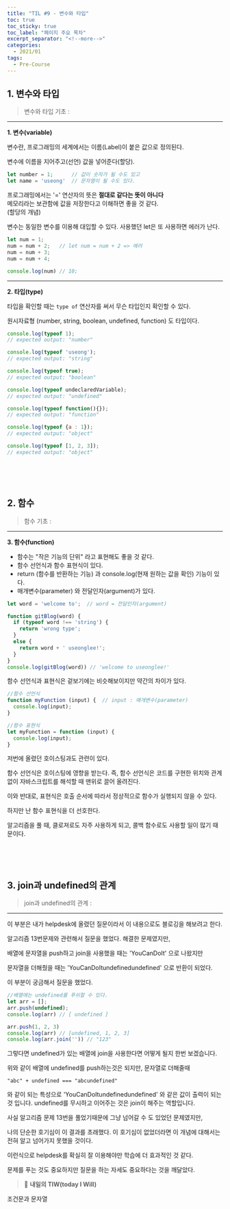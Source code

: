 ```yaml
---
title: "TIL #9 - 변수와 타입"
toc: true
toc_sticky: true
toc_label: "페이지 주요 목차"
excerpt_separator: "<!--more-->"
categories:
  - 2021/01
tags:
  - Pre-Course
---
```


## 1. 변수와 타입

> 변수와 타입 기초 :
------

**1. 변수(variable)**

변수란, 프로그래밍의 세계에서는 이름(Label)이 붙은 값으로 정의된다.

변수에 이름을 지어주고(선언) 값을 넣어준다(할당).

```js
let number = 1;      // 값이 숫자가 될 수도 있고
let name = 'useong'  // 문자열이 될 수도 있다.
```
프로그래밍에서는 '=' 연산자의 뜻은 **절대로 같다는 뜻이 아니다**<br/>
메모리라는 보관함에 값을 저장한다고 이해하면 좋을 것 같다.<br/>
(할당의 개념)

변수는 동일한 변수를 이용해 대입할 수 있다.
사용했던 let은 또 사용하면 에러가 난다.
```js
let num = 1;     
num = num + 2;   // let num = num + 2 => 에러
num = num + 3;
num = num + 4;

console.log(num) // 10;
```
---

**2. 타입(type)**

타입을 확인할 때는 ```type of``` 연산자를 써서 무슨 타입인지 확인할 수 있다.

원시자료형 (number, string, boolean, undefined, function) 도 타입이다.

```js
console.log(typeof 1);
// expected output: "number"

console.log(typeof 'useong');
// expected output: "string"

console.log(typeof true);
// expected output: "boolean"

console.log(typeof undeclaredVariable);
// expected output: "undefined"

console.log(typeof function(){});
// expected output: "function"

console.log(typeof {a : 1});
// expected output: "object"

console.log(typeof [1, 2, 3]);
// expected output: "object"
```
<br/>
<br/>
<br/>


## 2. 함수

> 함수 기초 :
------

**3. 함수(function)**

* 함수는 "작은 기능의 단위" 라고 표현해도 좋을 것 같다.
* 함수 선언식과 함수 표현식이 있다.
* return (함수를 반환하는 기능) 과 console.log(현재 원하는 값을 확인) 기능이 있다.
* 매개변수(parameter) 와 전달인자(argument)가 있다.

```js
let word = 'welcome to';  // word = 전달인자(argument)

function gitBlog(word) {
  if (typeof word !== 'string') {
    return 'wrong type';
  }
  else {
    return word + ' useonglee!';
  }
}
console.log(gitBlog(word)) // 'welcome to useonglee!'
```

함수 선언식과 표현식은 겉보기에는 비슷해보이지만 약간의 차이가 있다.

```js
//함수 선언식
function myFunction (input) {  // input : 매개변수(parameter)
  console.log(input);
}

//함수 표현식
let myFunction = function (input) {
  console.log(input);
}
```

저번에 올렸던 호이스팅과도 관련이 있다.

함수 선언식은 호이스팅에 영향을 받는다. 즉, 함수 선언식은 코드를 구현한 위치와 관계없이 자바스크립트를 해석할 때 맨위로 끌어 올려진다.

이와 반대로, 표현식은 호출 순서에 따라서 정상적으로 함수가 실행되지 않을 수 있다.

하지만 난 함수 표현식을 더 선호한다.

알고리즘을 풀 때, 클로져로도 자주 사용하게 되고, 콜백 함수로도 사용할 일이 많기 때문이다.

<br/>
<br/>
<br/>


## 3. join과 undefined의 관계

> join과 undefined의 관계 :
------

이 부분은 내가 helpdesk에 올렸던 질문이라서 이 내용으로도 블로깅을 해보려고 한다.

알고리즘 13번문제와 관련해서 질문을 했었다. 해결한 문제였지만,

배열에 문자열을 push하고 join을 사용했을 때는 'YouCanDoIt'  으로 나왔지만

문자열을 더해줬을 때는 'YouCanDoItundefinedundefined' 으로 반환이 되었다.

이 부분이 궁금해서 질문을 했었다.

```js
//배열에는 undefined를 푸쉬할 수 있다.
let arr = [];
arr.push(undefined);
console.log(arr) // [ undefined ]

arr.push(1, 2, 3)
console.log(arr) // [undefined, 1, 2, 3]
console.log(arr.join('')) // "123"
```

그렇다면 undefined가 있는 배열에 join을 사용한다면 어떻게 될지 한번 보겠습니다.

위와 같이 배열에 undefined를 push하는것은 되지만, 문자열로 더해줄때

```"abc" + undefined === "abcundefined"```

와 같이 되는 특성으로 'YouCanDoItundefinedundefined' 와 같은 값이 출력이 되는 것 입니다.
undefined를 무시하고 이어주는 것은 join이 해주는 역할입니다.

사실 알고리즘 문제 13번을 풀었기때문에 그냥 넘어갈 수 도 있었던 문제였지만,

나의 단순한 호기심이 이 결과를 초래했다. 이 호기심이 없었더라면 이 개념에 대해서는 전혀 알고 넘어가지 못했을 것이다.

이런식으로 helpdesk를 확실히 잘 이용해야만 학습에 더 효과적인 것 같다.

문제를 푸는 것도 중요하지만 질문을 하는 자세도 중요하다는 것을 깨달았다.

> :punch: **내일의 TIW(today I Will)**

조건문과 문자열

